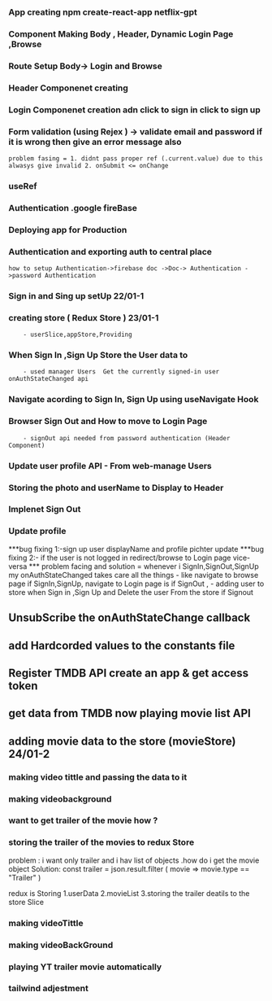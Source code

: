 ### App creating npm create-react-app netflix-gpt
### Component Making Body , Header,  Dynamic Login Page ,Browse 
### Route Setup Body->  Login and Browse
### Header Componenet creating 
### Login Componenet creation adn click to sign in click to sign up 
### Form validation  (using Rejex ) -> validate email and password  if it is wrong then give an error message also   
    problem fasing = 1. didnt pass proper ref (.current.value) due to this alwasys give invalid 2. onSubmit <= onChange  
### useRef 
### Authentication .google fireBase
### Deploying app for Production
### Authentication and exporting auth to central place 
    how to setup Authentication->firebase doc ->Doc-> Authentication ->password Authentication 
### Sign in and Sing up setUp 22/01-1
### creating store ( Redux Store ) 23/01-1
        - userSlice,appStore,Providing 
### When Sign In ,Sign Up Store the User data to 
        - used manager Users  Get the currently signed-in user onAuthStateChanged api 
### Navigate acording to Sign In, Sign Up using useNavigate Hook 
### Browser Sign Out and How to move to Login Page 
        - signOut api needed from password authentication (Header Component)
### Update user profile API - From web-manage Users
### Storing the photo and userName to Display to Header 
### Implenet Sign Out 
### Update profile 

***bug fixing 1:-sign up user displayName and profile pichter update
***bug fixing 2:- if the user is not logged in redirect/browse to Login page vice-versa
*** problem facing and solution = 
        whenever i SignIn,SignOut,SignUp my onAuthStateChanged takes care all the things 
        - like navigate to browse page if SignIn,SignUp,
               navigate to Login page is if SignOut ,
        - adding user to store when Sign in ,Sign Up and 
          Delete the user From the store if Signout    

## UnsubScribe the onAuthStateChange callback
## add Hardcorded values to the constants file
## Register TMDB API create an app & get access token 
## get data from TMDB now playing movie list API
## adding movie data to the store (movieStore) 24/01-2


### making video tittle and passing the data to it  
### making videobackground
### want to get trailer of the movie how ?
### storing the trailer of the movies to redux Store 

problem : i want only trailer and i hav list of objects .how do i get the movie object 
Solution: const trailer = json.result.filter ( movie => movie.type == "Trailer" )

redux is Storing 
1.userData 
2.movieList 
3.storing the trailer deatils to the store Slice 

### making videoTittle
### making videoBackGround
### playing YT trailer movie automatically
### tailwind adjestment

